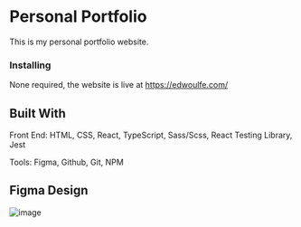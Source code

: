 # Personal Portfolio

This is my personal portfolio website.

### Installing

None required, the website is live at https://edwoulfe.com/

## Built With

Front End:
HTML, CSS, React, TypeScript, Sass/Scss, React Testing Library, Jest

Tools:
Figma, Github, Git, NPM

## Figma Design
![image](https://user-images.githubusercontent.com/47793125/210283308-84b17875-b91c-45b6-86f0-e9296992a8de.png)

